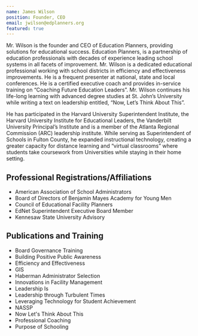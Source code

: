 ```yaml
---
name: James Wilson
position: Founder, CEO
email: jwilson@edplanners.org
featured: true
---
```

Mr. Wilson is the founder and CEO of Education Planners, providing solutions for educational success. Education Planners, is a partnership of education professionals with decades of experience leading school systems in all facets of improvement. Mr. Wilson is a dedicated educational professional working with school districts in efficiency and effectiveness improvements. He is a frequent presenter at national, state and local conferences. He is a certified executive coach and provides in-service training on “Coaching Future Education Leaders”. Mr. Wilson continues his life-long learning with advanced degree studies at St. John’s University while writing a text on leadership entitled, “Now, Let’s Think About This”.

He has participated in the Harvard University Superintendent Institute, the Harvard University Institute for Educational Leaders, the Vanderbilt University Principal’s Institute and is a member of the Atlanta Regional Commission (ARC) leadership institute. While serving as Superintendent of Schools in Fulton County, he expanded instructional technology, creating a greater capacity for distance learning and “virtual classrooms” where students take coursework from Universities while staying in their home setting.

## Professional Registrations/Affiliations
- American Association of School Administrators
- Board of Directors of Benjamin Mayes Academy for Young Men
- Council of Educational Facility Planners
- EdNet Superintendent Executive Board Member
- Kennesaw State University Advisory

## Publications and Training
- Board Governance Training
- Building Positive Public Awareness
- Efficiency and Effectiveness
- GIS
- Haberman Administrator Selection
- Innovations in Facility Management
- Leadership Is
- Leadership through Turbulent Times
- Leveraging Technology for Student Achievement
- NASSP
- Now Let's Think About This
- Professional Coaching
- Purpose of Schooling
